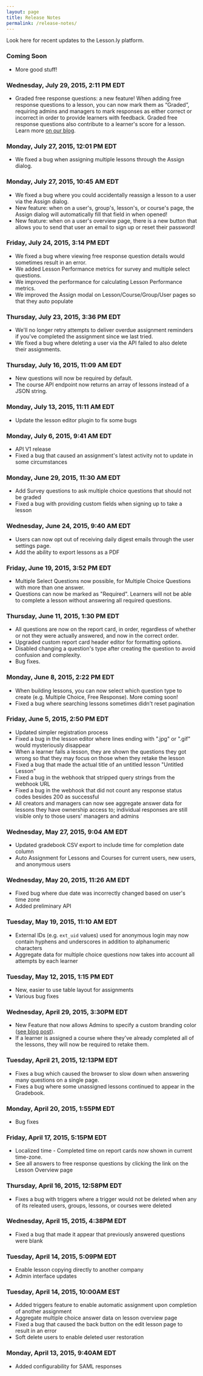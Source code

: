 ```yaml
---
layout: page
title: Release Notes
permalink: /release-notes/
---
```


Look here for recent updates to the Lesson.ly platform.

### Coming Soon

- More good stuff!

### Wednesday, July 29, 2015, 2:11 PM EDT

- Graded free response questions: a new feature! When adding free response questions to a lesson, you can now mark them as “Graded”, requiring admins and managers to mark responses as either correct or incorrect in order to provide learners with feedback. Graded free response questions also contribute to a learner's score for a lesson. Learn more [on our blog](http://www.lesson.ly/blog/gradable-free-response/).

### Monday, July 27, 2015, 12:01 PM EDT

- We fixed a bug when assigning multiple lessons through the Assign dialog.

### Monday, July 27, 2015, 10:45 AM EDT

- We fixed a bug where you could accidentally reassign a lesson to a user via the Assign dialog.
- New feature: when on a user's, group's, lesson's, or course's page, the Assign dialog will automatically fill that field in when opened!
- New feature: when on a user's overview page, there is a new button that allows you to send that user an email to sign up or reset their password!

### Friday, July 24, 2015, 3:14 PM EDT

- We fixed a bug where viewing free response question details would sometimes result in an error.
- We added Lesson Performance metrics for survey and multiple select questions.
- We improved the performance for calculating Lesson Performance metrics.
- We improved the Assign modal on Lesson/Course/Group/User pages so that they auto populate

### Thursday, July 23, 2015, 3:36 PM EDT

- We'll no longer retry attempts to deliver overdue assignment reminders if you've completed the assignment since we last tried.
- We fixed a bug where deleting a user via the API failed to also delete their assignments.

### Thursday, July 16, 2015, 11:09 AM EDT

- New questions will now be required by default.
- The course API endpoint now returns an array of lessons instead of a JSON string.

### Monday, July 13, 2015, 11:11 AM EDT

- Update the lesson editor plugin to fix some bugs

### Monday, July 6, 2015, 9:41 AM EDT

- API V1 release
- Fixed a bug that caused an assignment's latest activity not to update in some circumstances
 
### Monday, June 29, 2015, 11:30 AM EDT

- Add Survey questions to ask multiple choice questions that should not be graded
- Fixed a bug with providing custom fields when signing up to take a lesson

### Wednesday, June 24, 2015, 9:40 AM EDT

- Users can now opt out of receiving daily digest emails through the user settings page.
- Add the ability to export lessons as a PDF

### Friday, June 19, 2015, 3:52 PM EDT

- Multiple Select Questions now possible, for Multiple Choice Questions with more than one answer. 
- Questions can now be marked as "Required". Learners will not be able to complete a lesson without answering all required questions.

### Thursday, June 11, 2015, 1:30 PM EDT

- All questions are now on the report card, in order, regardless of whether or not they were actually answered, and now in the correct order.
- Upgraded custom report card header editor for formatting options.
- Disabled changing a question's type after creating the question to avoid confusion and complexity.
- Bug fixes.

### Monday, June 8, 2015, 2:22 PM EDT

- When building lessons, you can now select which question type to create (e.g. Multiple Choice, Free Response). More coming soon!
- Fixed a bug where searching lessons sometimes didn't reset pagination

### Friday, June 5, 2015, 2:50 PM EDT

- Updated simpler registration process
- Fixed a bug in the lesson editor where lines ending with ".jpg" or ".gif" would mysteriously disappear
- When a learner fails a lesson, they are shown the questions they got wrong so that they may focus on those when they retake the lesson
- Fixed a bug that made the actual title of an untitled lesson "Untitled Lesson"
- Fixed a bug in the webhook that stripped query strings from the webhook URL
- Fixed a bug in the webhook that did not count any response status codes besides 200 as successful
- All creators and managers can now see aggregate answer data for lessons they have ownership access to; individual responses are still visible only to those users' managers and admins

### Wednesday, May 27, 2015, 9:04 AM EDT

- Updated gradebook CSV export to include time for completion date column
- Auto Assignment for Lessons and Courses for current users, new users, and anonymous users 

### Wednesday, May 20, 2015, 11:26 AM EDT

- Fixed bug where due date was incorrectly changed based on user's time zone
- Added preliminary API

### Tuesday, May 19, 2015, 11:10 AM EDT

- External IDs (e.g. `ext_uid` values) used for anonymous login may now contain hyphens and underscores in addition to alphanumeric characters
- Aggregate data for multiple choice questions now takes into account all attempts by each learner

### Tuesday, May 12, 2015, 1:15 PM EDT

- New, easier to use table layout for assignments
- Various bug fixes

### Wednesday, April 29, 2015, 3:30PM EDT

- New Feature that now allows Admins to specify a custom branding color ([see blog post](http://www.lesson.ly/blog/the-colors-announcing-enhanced-branding)).
- If a learner is assigned a course where they've already completed all of the lessons, they will now be required to retake them.

### Tuesday, April 21, 2015, 12:13PM EDT

- Fixes a bug which caused the browser to slow down when answering many questions on a single page.
- Fixes a bug where some unassigned lessons continued to appear in the Gradebook. 

### Monday, April 20, 2015, 1:55PM EDT

- Bug fixes

### Friday, April 17, 2015, 5:15PM EDT

- Localized time - Completed time on report cards now shown in current time-zone.
- See all answers to free response questions by clicking the link on the Lesson Overview page

### Thursday, April 16, 2015, 12:58PM EDT

- Fixes a bug with triggers where a trigger would not be deleted when any of its releated users, groups, lessons, or courses were deleted

### Wednesday, April 15, 2015, 4:38PM EDT

- Fixed a bug that made it appear that previously answered questions were blank

### Tuesday, April 14, 2015, 5:09PM EDT

- Enable lesson copying directly to another company
- Admin interface updates

### Tuesday, April 14, 2015, 10:00AM EST

- Added triggers feature to enable automatic assignment upon completion of another assignment
- Aggregate multiple choice answer data on lesson overview page
- Fixed a bug that caused the back button on the edit lesson page to result in an error
- Soft delete users to enable deleted user restoration

### Monday, April 13, 2015, 9:40AM EDT

- Added configurability for SAML responses
